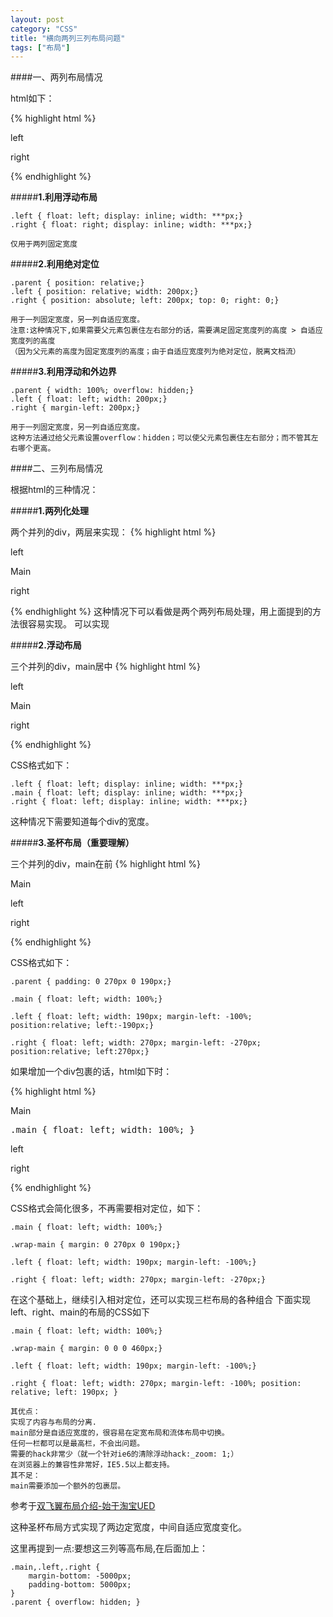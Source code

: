 ```yaml
---
layout: post
category: "CSS"
title: "横向两列三列布局问题"
tags: ["布局"]
---
```


####一、两列布局情况

html如下：

{% highlight html %}
<body>
	<div id="parent">		
		<div class="left">
			<p>left</p>			
		</div>
		<div class="right">
			<p>right</p>
		</div>
	</div>
</body>
{% endhighlight %}

#####**1.利用浮动布局**


```
.left { float: left; display: inline; width: ***px;}
.right { float: right; display: inline; width: ***px;}
```

	仅用于两列固定宽度

#####**2.利用绝对定位**

```
.parent { position: relative;}
.left { position: relative; width: 200px;}
.right { position: absolute; left: 200px; top: 0; right: 0;}
```

    用于一列固定宽度，另一列自适应宽度。
    注意:这种情况下,如果需要父元素包裹住左右部分的话，需要满足固定宽度列的高度 > 自适应宽度列的高度
    （因为父元素的高度为固定宽度列的高度；由于自适应宽度列为绝对定位，脱离文档流）

#####**3.利用浮动和外边界**

```
.parent { width: 100%; overflow: hidden;}
.left { float: left; width: 200px;}
.right { margin-left: 200px;}
```

	用于一列固定宽度，另一列自适应宽度。
	这种方法通过给父元素设置overflow：hidden；可以使父元素包裹住左右部分；而不管其左右哪个更高。

####二、三列布局情况

根据html的三种情况：

#####**1.两列化处理**

两个并列的div，两层来实现：
{% highlight html %}
<body>
	<div id="parent">
		<div>
			<div class="left">
				<p>left</p>
			</div>
			<div class="main">
				<p>Main</p>	
			</div> 
		</div>		
		<div class="right">
			<p>right</p>
		</div>
	</div>
</body>
{% endhighlight %}
这种情况下可以看做是两个两列布局处理，用上面提到的方法很容易实现。
可以实现


#####**2.浮动布局**

三个并列的div，main居中
{% highlight html %}
<body>
	<div id="parent">		
		<div class="left">
			<p>left</p>
		</div>
		<div class="main">
			<p>Main</p>	
		</div> 
		<div class="right">
			<p>right</p>
		</div>
	</div>
</body>
{% endhighlight %}

CSS格式如下：

```
.left { float: left; display: inline; width: ***px;}
.main { float: left; display: inline; width: ***px;}
.right { float: left; display: inline; width: ***px;}
```
这种情况下需要知道每个div的宽度。

#####**3.圣杯布局（重要理解）**

三个并列的div，main在前
{% highlight html %}
<body>
	<div id="parent">		
		<div class="main">
			<p>Main</p>
		</div>
		<div class="left">
			<p>left</p>	
		</div> 
		<div class="right">
			<p>right</p>
		</div>
	</div>
</body>
{% endhighlight %}

CSS格式如下：

```
.parent { padding: 0 270px 0 190px;}
```

```
.main { float: left; width: 100%;}
```

```
.left { float: left; width: 190px; margin-left: -100%; position:relative; left:-190px;}
```

```
.right { float: left; width: 270px; margin-left: -270px; position:relative; left:270px;}
```

如果增加一个div包裹的话，html如下时：

{% highlight html %}
<body>
	<div id="parent">		
		<div class="main">
            <div class="wrap-main">
                <p>Main</p>
                <pre>.main { float: left; width: 100%; } </pre>
            </div>
        </div>		
		<div class="left">
			<p>left</p>	
		</div> 
		<div class="right">
			<p>right</p>
		</div>
	</div>
</body>
{% endhighlight %}

CSS格式会简化很多，不再需要相对定位，如下：

```
.main { float: left; width: 100%;}
```

```
.wrap-main { margin: 0 270px 0 190px;}
```

```
.left { float: left; width: 190px; margin-left: -100%;}
```

```
.right { float: left; width: 270px; margin-left: -270px;}
```

在这个基础上，继续引入相对定位，还可以实现三栏布局的各种组合
下面实现left、right、main的布局的CSS如下

```
.main { float: left; width: 100%;}
```

```
.wrap-main { margin: 0 0 0 460px;}
```

```
.left { float: left; width: 190px; margin-left: -100%;}
```

```
.right { float: left; width: 270px; margin-left: -100%; position: relative; left: 190px; }
```
	
	其优点：
	实现了内容与布局的分离.
	main部分是自适应宽度的，很容易在定宽布局和流体布局中切换。
	任何一栏都可以是最高栏，不会出问题。
	需要的hack非常少（就一个针对ie6的清除浮动hack:_zoom: 1;）
	在浏览器上的兼容性非常好，IE5.5以上都支持。
	其不足：
	main需要添加一个额外的包裹层。

参考于[双飞翼布局介绍-始于淘宝UED](http://www.imooc.com/wenda/detail/254035)

这种圣杯布局方式实现了两边定宽度，中间自适应宽度变化。

这里再提到一点:要想这三列等高布局,在后面加上：
```
.main,.left,.right {
	margin-bottom: -5000px;
	padding-bottom: 5000px;
}
.parent { overflow: hidden; }
```





